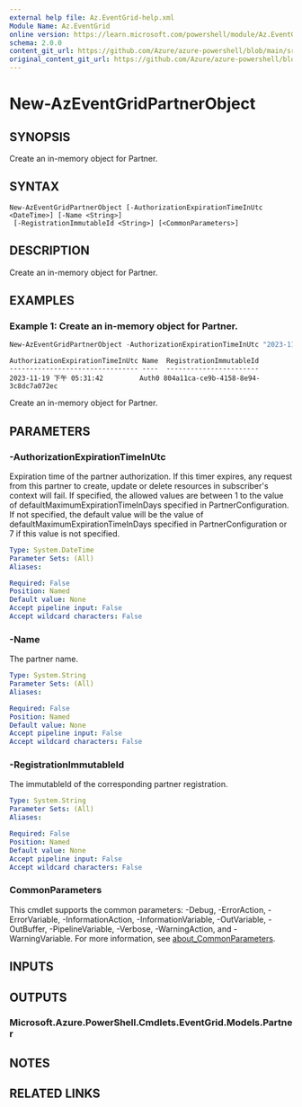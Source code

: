 ```yaml
---
external help file: Az.EventGrid-help.xml
Module Name: Az.EventGrid
online version: https://learn.microsoft.com/powershell/module/Az.EventGrid/new-azeventgridpartnerobject
schema: 2.0.0
content_git_url: https://github.com/Azure/azure-powershell/blob/main/src/EventGrid/EventGrid/help/New-AzEventGridPartnerObject.md
original_content_git_url: https://github.com/Azure/azure-powershell/blob/main/src/EventGrid/EventGrid/help/New-AzEventGridPartnerObject.md
---
```


# New-AzEventGridPartnerObject

## SYNOPSIS
Create an in-memory object for Partner.

## SYNTAX

```
New-AzEventGridPartnerObject [-AuthorizationExpirationTimeInUtc <DateTime>] [-Name <String>]
 [-RegistrationImmutableId <String>] [<CommonParameters>]
```

## DESCRIPTION
Create an in-memory object for Partner.

## EXAMPLES

### Example 1: Create an in-memory object for Partner.
```powershell
New-AzEventGridPartnerObject -AuthorizationExpirationTimeInUtc "2023-11-19T09:31:42.521Z" -Name "Auth0" -RegistrationImmutableId "XXXXXXXX-XXXX-XXXX-XXXX-XXXXXXXXXXXX"
```

```output
AuthorizationExpirationTimeInUtc Name  RegistrationImmutableId
-------------------------------- ----  -----------------------
2023-11-19 下午 05:31:42         Auth0 804a11ca-ce9b-4158-8e94-3c8dc7a072ec
```

Create an in-memory object for Partner.

## PARAMETERS

### -AuthorizationExpirationTimeInUtc
Expiration time of the partner authorization.
If this timer expires, any request from this partner to create, update or delete resources in subscriber's
        context will fail.
If specified, the allowed values are between 1 to the value of defaultMaximumExpirationTimeInDays specified in PartnerConfiguration.
        If not specified, the default value will be the value of defaultMaximumExpirationTimeInDays specified in PartnerConfiguration or 7 if this value is not specified.

```yaml
Type: System.DateTime
Parameter Sets: (All)
Aliases:

Required: False
Position: Named
Default value: None
Accept pipeline input: False
Accept wildcard characters: False
```

### -Name
The partner name.

```yaml
Type: System.String
Parameter Sets: (All)
Aliases:

Required: False
Position: Named
Default value: None
Accept pipeline input: False
Accept wildcard characters: False
```

### -RegistrationImmutableId
The immutableId of the corresponding partner registration.

```yaml
Type: System.String
Parameter Sets: (All)
Aliases:

Required: False
Position: Named
Default value: None
Accept pipeline input: False
Accept wildcard characters: False
```

### CommonParameters
This cmdlet supports the common parameters: -Debug, -ErrorAction, -ErrorVariable, -InformationAction, -InformationVariable, -OutVariable, -OutBuffer, -PipelineVariable, -Verbose, -WarningAction, and -WarningVariable. For more information, see [about_CommonParameters](http://go.microsoft.com/fwlink/?LinkID=113216).

## INPUTS

## OUTPUTS

### Microsoft.Azure.PowerShell.Cmdlets.EventGrid.Models.Partner

## NOTES

## RELATED LINKS
